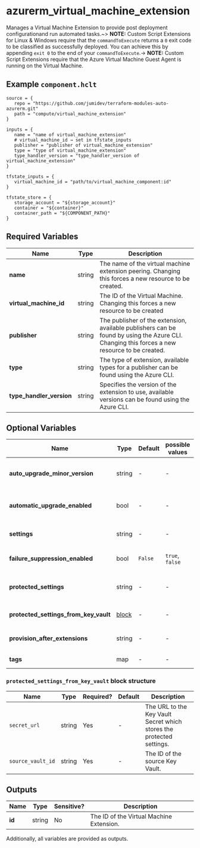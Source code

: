 # azurerm_virtual_machine_extension

Manages a Virtual Machine Extension to provide post deployment configurationand run automated tasks.~> **NOTE:** Custom Script Extensions for Linux & Windows require that the `commandToExecute` returns a `0` exit code to be classified as successfully deployed. You can achieve this by appending `exit 0` to the end of your `commandToExecute`.-> **NOTE:** Custom Script Extensions require that the Azure Virtual Machine Guest Agent is running on the Virtual Machine.

## Example `component.hclt`

```hcl
source = {
   repo = "https://github.com/jumidev/terraform-modules-auto-azurerm.git" 
   path = "compute/virtual_machine_extension" 
}

inputs = {
   name = "name of virtual_machine_extension" 
   # virtual_machine_id → set in tfstate_inputs
   publisher = "publisher of virtual_machine_extension" 
   type = "type of virtual_machine_extension" 
   type_handler_version = "type_handler_version of virtual_machine_extension" 
}

tfstate_inputs = {
   virtual_machine_id = "path/to/virtual_machine_component:id" 
}

tfstate_store = {
   storage_account = "${storage_account}" 
   container = "${container}" 
   container_path = "${COMPONENT_PATH}" 
}

```

## Required Variables

| Name | Type |  Description |
| ---- | --------- |  ----------- |
| **name** | string |  The name of the virtual machine extension peering. Changing this forces a new resource to be created. | 
| **virtual_machine_id** | string |  The ID of the Virtual Machine. Changing this forces a new resource to be created | 
| **publisher** | string |  The publisher of the extension, available publishers can be found by using the Azure CLI. Changing this forces a new resource to be created. | 
| **type** | string |  The type of extension, available types for a publisher can be found using the Azure CLI. | 
| **type_handler_version** | string |  Specifies the version of the extension to use, available versions can be found using the Azure CLI. | 

## Optional Variables

| Name | Type |  Default  |  possible values |  Description |
| ---- | --------- |  ----------- | ----------- | ----------- |
| **auto_upgrade_minor_version** | string |  -  |  -  |  Specifies if the platform deploys the latest minor version update to the `type_handler_version` specified. | 
| **automatic_upgrade_enabled** | bool |  -  |  -  |  Should the Extension be automatically updated whenever the Publisher releases a new version of this VM Extension? | 
| **settings** | string |  -  |  -  |  The settings passed to the extension, these are specified as a JSON object in a string. | 
| **failure_suppression_enabled** | bool |  `False`  |  `true`, `false`  |  Should failures from the extension be suppressed? Possible values are `true` or `false`. Defaults to `false`. | 
| **protected_settings** | string |  -  |  -  |  The protected_settings passed to the extension, like settings, these are specified as a JSON object in a string. | 
| **protected_settings_from_key_vault** | [block](#protected_settings_from_key_vault-block-structure) |  -  |  -  |  A `protected_settings_from_key_vault` block. | 
| **provision_after_extensions** | string |  -  |  -  |  Specifies the collection of extension names after which this extension needs to be provisioned. | 
| **tags** | map |  -  |  -  |  A mapping of tags to assign to the resource. | 

### `protected_settings_from_key_vault` block structure

| Name | Type | Required? | Default | Description |
| ---- | ---- | --------- | ------- | ----------- |
| `secret_url` | string | Yes | - | The URL to the Key Vault Secret which stores the protected settings. |
| `source_vault_id` | string | Yes | - | The ID of the source Key Vault. |



## Outputs

| Name | Type | Sensitive? | Description |
| ---- | ---- | --------- | --------- |
| **id** | string | No  | The ID of the Virtual Machine Extension. | 

Additionally, all variables are provided as outputs.
